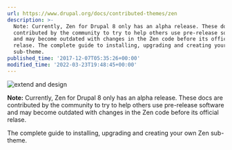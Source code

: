 ```yaml
---
url: https://www.drupal.org/docs/contributed-themes/zen
description: >-
  Note: Currently, Zen for Drupal 8 only has an alpha release. These docs are
  contributed by the community to try to help others use pre-release software
  and may become outdated with changes in the Zen code before its official
  relase. The complete guide to installing, upgrading and creating your own Zen
  sub-theme.
published_time: '2017-12-07T05:35:26+00:00'
modified_time: '2022-03-23T19:48:45+00:00'
---
```

![ extend and design](https://www.drupal.org/files/images/zen-logo.png)

**Note:** Currently, Zen for Drupal 8 only has an alpha release. These docs are contributed by the community to try to help others use pre-release software and may become outdated with changes in the Zen code before its official relase. 

The complete guide to installing, upgrading and creating your own Zen sub-theme.